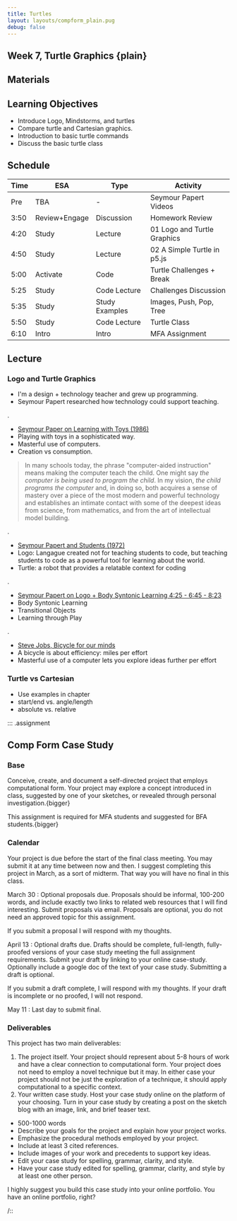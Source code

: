 ```yaml
---
title: Turtles
layout: layouts/compform_plain.pug
debug: false
---
```

## Week 7, Turtle Graphics {plain}

## Materials

## Learning Objectives

- Introduce Logo, Mindstorms, and turtles
- Compare turtle and Cartesian graphics.
- Introduction to basic turtle commands
- Discuss the basic turtle class


## Schedule

| Time | ESA           | Type           | Activity                    |
| ---- | ------------- | -------------- | --------------------------- |
| Pre  | TBA           | -              | Seymour Papert Videos       |
| 3:50 | Review+Engage | Discussion     | Homework Review             |
| 4:20 | Study         | Lecture        | 01 Logo and Turtle Graphics |
| 4:50 | Study         | Lecture        | 02 A Simple Turtle in p5.js |
| 5:00 | Activate      | Code           | Turtle Challenges + Break   |
| 5:25 | Study         | Code Lecture   | Challenges Discussion       |
| 5:35 | Study         | Study Examples | Images, Push, Pop, Tree     |
| 5:50 | Study         | Code Lecture   | Turtle Class                |
| 6:10 | Intro         | Intro          | MFA Assignment              |


## Lecture

### Logo and Turtle Graphics

- I'm a design + technology teacher and grew up programming.
- Seymour Papert researched how technology could support teaching.

.

- [Seymour Paper on Learning with Toys (1986)](https://www.youtube.com/watch?v=IhEovwWiniY)
- Playing with toys in a sophisticated way.
- Masterful use of computers.
- Creation vs consumption.

> In many schools today, the phrase "computer-aided instruction" means making the computer teach the child. One might say _the computer is being used to program the child_. In my vision, _the child programs the computer_ and, in doing so, both acquires a sense of mastery over a piece of the most modern and powerful technology and establishes an intimate contact with some of the deepest ideas from science, from mathematics, and from the art of intellectual model building.

.

- [Seymour Papert and Students (1972)](https://www.youtube.com/watch?v=5dZMgdqy7zY)
- Logo: Langague created not for teaching students to code, but teaching students to code as a powerful tool for learning about the world.
- Turtle: a robot that provides a relatable context for coding

.

- [Seymour Papert on Logo + Body Syntonic Learning 4:25 - 6:45 - 8:23](https://youtu.be/ZG9cYhekB8A?t=4m25s)
- Body Syntonic Learning
- Transitional Objects
- Learning through Play

.

- [Steve Jobs, Bicycle for our minds](https://youtu.be/6kalMB8jDnY?t=3m29s)
- A bicycle is about efficiency: miles per effort
- Masterful use of a computer lets you explore ideas further per effort

### Turtle vs Cartesian

- Use examples in chapter
- start/end vs. angle/length
- absolute vs. relative


::: .assignment

## Comp Form Case Study

### Base
Conceive, create, and document a self-directed project that employs computational form. Your project may explore a concept introduced in class, suggested by one of your sketches, or revealed through personal investigation.{bigger}

This assignment is required for MFA students and suggested for BFA students.{bigger}

### Calendar
Your project is due before the start of the final class meeting. You may submit it at any time between now and then. I suggest completing this project in March, as a sort of midterm. That way you will have no final in this class.

March 30
: Optional proposals due. Proposals should be informal, 100-200 words, and include exactly two links to related web resources that I will find interesting. Submit proposals via email. Proposals are optional, you do not need an approved topic for this assignment.

  If you submit a proposal I will respond with my thoughts.

April 13
: Optional drafts due. Drafts should be complete, full-length, fully-proofed versions of your case study meeting the full assignment requirements. Submit your draft by linking to your online case-study. Optionally include a google doc of the text of your case study. Submitting a draft is optional.

  If you submit a draft complete, I will respond with my thoughts. If your draft is incomplete or no proofed, I will not respond.

May 11
: Last day to submit final.


### Deliverables
This project has two main deliverables:

1) The project itself. Your project should represent about 5-8 hours of work and have a clear connection to computational form. Your project does not need to employ a novel technique but it may. In either case your project should not be just the exploration of a technique, it should apply computational to a specific context.
2) Your written case study. Host your case study online on the platform of your choosing. Turn in your case study by creating a post on the sketch blog with an image, link, and brief teaser text.
  - 500-1000 words
  - Describe your goals for the project and explain how your project works.
  - Emphasize the procedural methods employed by your project.
  - Include at least 3 cited references.
  - Include images of your work and precedents to support key ideas.
  - Edit your case study for spelling, grammar, clarity, and style.
  - Have your case study edited for spelling, grammar, clarity, and style by at least one other person.

 I highly suggest you build this case study into your online portfolio. You have an online portfolio, right?




/::




